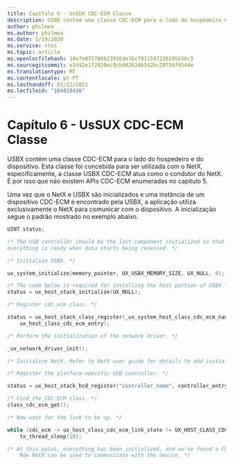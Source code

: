 ```yaml
---
title: Capítulo 6 - UsSUX CDC-ECM Classe
description: USBX contém uma classe CDC-ECM para o lado do hospedeiro e do dispositivo. Esta classe foi concebida para ser utilizada com o NetX, especificamente, a classe USBX CDC-ECM atua como o condutor do NetX. É por isso que não existem APIs CDC-ECM enumeradas no capítulo 5.
author: philmea
ms.author: philmea
ms.date: 5/19/2020
ms.service: rtos
ms.topic: article
ms.openlocfilehash: 18e7e075788623916de36cf911597230295b56c5
ms.sourcegitcommit: e3d42e1f2920ec9cb002634b542bc20754f9544e
ms.translationtype: MT
ms.contentlocale: pt-PT
ms.lasthandoff: 03/22/2021
ms.locfileid: "104828436"
---
```

# <a name="chapter-6---usbx-cdc-ecm-class-usage"></a>Capítulo 6 - UsSUX CDC-ECM Classe

USBX contém uma classe CDC-ECM para o lado do hospedeiro e do dispositivo. Esta classe foi concebida para ser utilizada com o NetX, especificamente, a classe USBX CDC-ECM atua como o condutor do NetX. É por isso que não existem APIs CDC-ECM enumeradas no capítulo 5.

Uma vez que o NetX e USBX são inicializados e uma instância de um dispositivo CDC-ECM é encontrado pela USBX, a aplicação utiliza exclusivamente o NetX para comunicar com o dispositivo. A inicialização segue o padrão mostrado no exemplo abaixo.

```c
UINT status;

/* The USB controller should be the last component initialized so that
everything is ready when data starts being received. */

/* Initialize USBX. */

ux_system_initialize(memory_pointer, UX_USBX_MEMORY_SIZE, UX_NULL, 0);

/* The code below is required for installing the host portion of USBX */
status = ux_host_stack_initialize(UX_NULL);

/* Register cdc_ecm class. */

status = ux_host_stack_class_register(_ux_system_host_class_cdc_ecm_name,
    ux_host_class_cdc_ecm_entry);

/* Perform the initialization of the network driver. */

_ux_network_driver_init();

/* Initialize NetX. Refer to NetX user guide for details to add initialization code. */

/* Register the platform-specific USB controller. */

status = ux_host_stack_hcd_register("controller_name", controller_entry, param1, param2);

/* Find the CDC-ECM class. */
class_cdc_ecm_get();

/* Now wait for the link to be up. */

while (cdc_ecm -> ux_host_class_cdc_ecm_link_state != UX_HOST_CLASS_CDC_ECM_LINK_STATE_UP)
    tx_thread_sleep(10);

/* At this point, everything has been initialized, and we've found a CDC-ECM device.
    Now NetX can be used to communicate with the device. */
```
